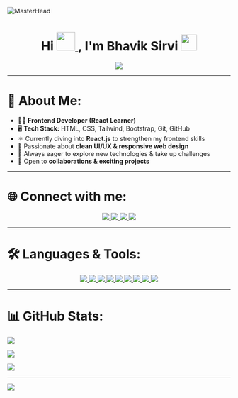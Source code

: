 ![MasterHead](https://camo.githubusercontent.com/b0d12c640e969f1cff1c70bb51c8e1eedfee5f546b1b061c9d1a9a91e70d15c3/68747470733a2f2f6d617275663030312d6d742e6769746875622e696f2f5072656d69756d2d44656c69766572792f7765622e676966)

<h1 align="center" id="h1">
  Hi 
  <a href="#h1" target="_blank" rel="noreferrer">
    <img src="https://media.tenor.com/nebZyl8oN7IAAAAi/wave-hello.gif" width="42"/>
  </a>, 
  I'm Bhavik Sirvi
  <a href="#h1" target="_blank" rel="noreferrer">
    <img src="https://user-images.githubusercontent.com/74038190/206662607-d9e7591e-bbf9-42f9-9386-29efc927bc16.gif" width="36"/>
  </a>
</h1>

<div align="center">
  <img src="https://readme-typing-svg.herokuapp.com/?lines=💻+Frontend+Developer;⚛️+React+Learner;🚀+Innovating+with+Code;🌱+Always+Learning&color=teal&center=true" />
</div>

---

# 💫 About Me:
- 👨‍💻 **Frontend Developer (React Learner)**
- 🖥️ **Tech Stack:** HTML, CSS, Tailwind, Bootstrap, Git, GitHub  
- ⚛️ Currently diving into **React.js** to strengthen my frontend skills  
- 🎨 Passionate about **clean UI/UX & responsive web design**  
- 🚀 Always eager to explore new technologies & take up challenges  
- 🤝 Open to **collaborations & exciting projects**

---

# 🌐 Connect with me:
<p align="center">
  <a href="https://www.linkedin.com/in/bhavik-sirvi-6b8831323/">
    <img src="https://skillicons.dev/icons?i=linkedin" />
  </a>
  <a href="https://instagram.com/YOUR_INSTAGRAM" target="_blank">
    <img src="https://skillicons.dev/icons?i=instagram" />
  </a>
  <a href="https://twitter.com/YOUR_TWITTER" target="_blank">
    <img src="https://skillicons.dev/icons?i=twitter" />
  </a>
  <a href="https://github.com/bhaviksirvi20" target="_blank">
    <img src="https://skillicons.dev/icons?i=github" />
  </a>
</p>

---

# 🛠️ Languages & Tools:
<p align="center">
  <a href="https://developer.mozilla.org/en-US/docs/Web/HTML" target="_blank">
    <img src="https://skillicons.dev/icons?i=html" />
  </a>
  <a href="https://developer.mozilla.org/en-US/docs/Web/CSS" target="_blank">
    <img src="https://skillicons.dev/icons?i=css" />
  </a>
  <a href="https://tailwindcss.com/" target="_blank">
    <img src="https://skillicons.dev/icons?i=tailwind" />
  </a>
  <a href="https://getbootstrap.com/" target="_blank">
    <img src="https://skillicons.dev/icons?i=bootstrap" />
  </a>
  <a href="https://react.dev/" target="_blank">
    <img src="https://skillicons.dev/icons?i=react" />
  </a>
  <a href="https://git-scm.com/" target="_blank">
    <img src="https://skillicons.dev/icons?i=git" />
  </a>
  <a href="https://github.com/" target="_blank">
    <img src="https://skillicons.dev/icons?i=github" />
  </a>
  <a href="https://devdocs.io/c/" target="_blank">
    <img src="https://skillicons.dev/icons?i=c" />
  </a>
  <a href="https://isocpp.org/" target="_blank">
    <img src="https://skillicons.dev/icons?i=cpp" />
  </a>
</p>

---

# 📊 GitHub Stats:
![](https://github-readme-stats.vercel.app/api?username=bhaviksirvi20&theme=dark&hide_border=false&include_all_commits=true&count_private=true)<br/>

![](https://nirzak-streak-stats.vercel.app/?user=bhaviksirvi20&theme=dark&hide_border=false)<br/>

![](https://github-readme-stats.vercel.app/api/top-langs/?username=bhaviksirvi20&theme=dark&hide_border=false&include_all_commits=true&count_private=true&layout=compact)

---

[![](https://visitcount.itsvg.in/api?id=bhaviksirvi20&icon=0&color=0)](https://visitcount.itsvg.in)

<!-- Proudly created with GPRM ( https://gprm.itsvg.in ) -->
